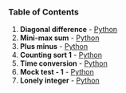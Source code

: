 ### Table of Contents
1. __Diagonal difference__ - [Python](Diagonal%20Difference.py)
1. __Mini-max sum__ - [Python](Mini-Max%20Sum.py)
1. __Plus minus__ - [Python](Plus%20Minus.py)
1. __Counting sort 1__ - [Python](Counting%20Sort%201.py)
1. __Time conversion__ - [Python](Time%20Conversion.py)
1. __Mock test - 1__ - [Python](Mock%20Test%20-%201.py)
1. __Lonely integer__ - [Python](Lonely%20Integer.py)
